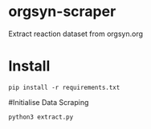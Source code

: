 # orgsyn-scraper
Extract reaction dataset from orgsyn.org

# Install

```shell
pip install -r requirements.txt
```

#Initialise Data Scraping

```shell
python3 extract.py
```
